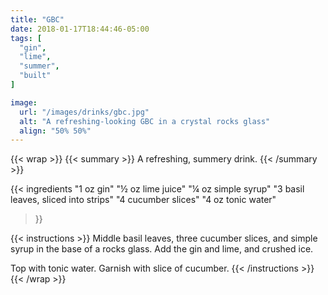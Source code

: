```yaml
---
title: "GBC"
date: 2018-01-17T18:44:46-05:00
tags: [
  "gin",
  "lime",
  "summer",
  "built"
]

image:
  url: "/images/drinks/gbc.jpg"
  alt: "A refreshing-looking GBC in a crystal rocks glass"
  align: "50% 50%"
---
```

{{< wrap >}}
{{< summary >}}
A refreshing, summery drink.
{{< /summary >}}

{{< ingredients
  "1 oz gin"
  "½ oz lime juice"
  "¼ oz simple syrup"
  "3 basil leaves, sliced into strips"
  "4 cucumber slices"
  "4 oz tonic water"
>}}


{{< instructions >}}
Middle basil leaves, three cucumber slices, and simple syrup in the base of a rocks glass. Add the gin and lime, and crushed ice.

Top with tonic water. Garnish with slice of cucumber.
{{< /instructions >}}
{{< /wrap >}}
